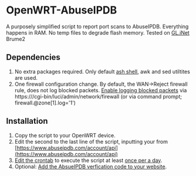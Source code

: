 # OpenWRT-AbuseIPDB
A purposely simplified script to report port scans to AbuseIPDB.
Everything happens in RAM.
No temp files to degrade flash memory.
Tested on [GL.iNet](https://www.gl-inet.com) Brume2

## Dependencies
1. No extra packages required. Only default [ash shell](https://openwrt.org/docs/guide-user/base-system/user.beginner.cli), awk and sed utiltites are used.
2. One firewall configuration change. By default, the WAN->Reject firewall rule, does not log blocked packets. [Enable logging blocked packets](https://openwrt.org/docs/guide-user/firewall/firewall_configuration) via https://<router ip>/cgi-bin/luci/admin/network/firewall (or via command prompt; firewall.@zone[1].log='1')

## Installation
1. Copy the script to your OpenWRT device.
2. Edit the second to the last line of the script, inputting your <AbuseIPDB API Key> from [https://www.abuseipdb.com/account/api](https://www.abuseipdb.com/account/api)
3. [Edit the crontab](https://www.redhat.com/sysadmin/linux-cron-command) to execute the script at least [once per a day](https://crontab.guru/once-a-day).
4. Optional: [Add the AbsueIPDB verfication code to your website](https://www.abuseipdb.com/account/webmasters).
